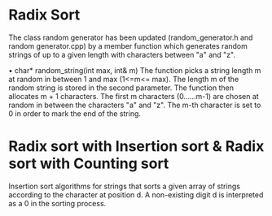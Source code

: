 # Radix Sort

The class random generator has been updated (random_generator.h and random generator.cpp) by a member function which generates random strings of up to a given length with characters between "a" and "z".


• char* random_string(int max, int& m)
The function picks a string length m at random in between 1 and max (1<=m<= max). The length m of the random string is stored in the second parameter. The function then allocates m + 1 characters. The first m characters (0......m-1) are chosen at random in between the characters "a" and "z". The m-th character is set to 0 in order to mark the end of the string.

# Radix sort with Insertion sort & Radix sort with Counting sort

Insertion sort algorithms for strings that sorts a given array of strings according to the character at position d.
A non-existing digit d is interpreted as a 0 in the sorting process.


